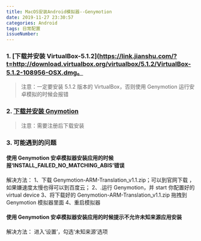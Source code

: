 ```yaml
---
title: MacOS安装Android模拟器--Genymotion
date: 2019-11-27 23:30:57
categories: Android
tags: 日常配置
issueNumber:
---
```


### 1. [下载并安装 VirtualBox-5.1.2](https://link.jianshu.com/?t=http://download.virtualbox.org/virtualbox/5.1.2/VirtualBox-5.1.2-108956-OSX.dmg。

> 注意：一定要安装 5.1.2 版本的 VirtualBox，否则使用 Genymotion 运行安卓模拟的时候会报错

### 2. [下载并安装 Gnymotion](https://www.genymotion.com/download/)

> 注意：需要注册后下载安装

### 3. 可能遇到的问题

#### 使用 Genymotion 安卓模拟器安装应用的时候报‘INSTALL_FAILED_NO_MATCHING_ABIS’错误

解决方法：
1、下载 Genymotion-ARM-Translation_v1.1.zip；可以到官网下载 ，如果嫌速度太慢也得可以到百度云；
2、.运行 Genymotion，并 start 你配置好的 virtual device
3、将下载好的 Genymotion-ARM-Translation_v1.1.zip 拖拽到 Genymotion 模拟器里面
4、重启模拟器

#### 使用 Genymotion 安卓模拟器安装应用的时候提示不允许未知来源应用安装

解决方法：
进入‘设置’，勾选‘未知来源’选项
